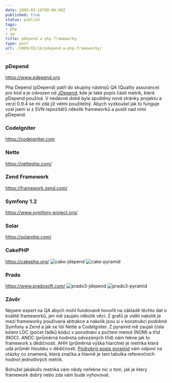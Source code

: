 ```yaml
---
date: 2009-03-16T00:00:00Z
published: true
status: publish
tags:
- php
- qa
title: pDepend a php frameworky
type: post
url: /2009/03/16/pdepend-a-php-frameworky/
---
```


<h3>pDepend</h3>
<a href="https://www.pdepend.org">https://www.pdepend.org</a>

Php Depend (pDepend) patří do skupiny nástrojů QA (Quality assurance) pro kód a je odvozen od <a href="https://clarkware.com/software/JDepend.html">JDepend</a>, kde je také popis části metrik, které pDepend používá. V nedávné době byla spuštěny nové stránky projektu a verzí 0.9.4 se mi zdá již velmi použitelný. Abych vyzkoušel jak to funguje vzal jsem si z SVN repozitářů několik frameworků a pustil nad nimi pDepend.
<h3>CodeIgniter</h3>
<a href="https://codeigniter.com">https://codeigniter.com</a>

<img src="https://blog.prskavec.net/wp-content/uploads/2009/03/ci171-jdepend.png" alt="" />

<img src="https://blog.prskavec.net/wp-content/uploads/2009/03/ci171-pyramid.png" alt="" />
<h3>Nette</h3>
<a href="https://nettephp.com/">https://nettephp.com/</a>

<img style="max-width: 800px;" src="https://blog.prskavec.net/wp-content/uploads/2009/03/nette-jdepend.png" alt="" />

<img style="max-width: 800px;" src="https://blog.prskavec.net/wp-content/uploads/2009/03/nette-pyramid.png" alt="" />
<h3>Zend Framework</h3>
<a href="https://framework.zend.com/">https://framework.zend.com/</a>

<img src="https://blog.prskavec.net/wp-content/uploads/2009/03/zend-jdepend.png" alt="" />

<img src="https://blog.prskavec.net/wp-content/uploads/2009/03/zend-pyramid.png" alt="" />
<h3>Symfony 1.2</h3>
<a href="https://www.symfony-project.org/">https://www.symfony-project.org/</a>

<img src="https://blog.prskavec.net/wp-content/uploads/2009/03/sf12-jdepend.png" alt="" />

<img src="https://blog.prskavec.net/wp-content/uploads/2009/03/sf12-pyramid.png" alt="" />
<h3>Solar</h3>
<a href="https://solarphp.com/">https://solarphp.com/</a>

<img src="https://blog.prskavec.net/wp-content/uploads/2009/03/solar-jdepend.png" alt="" />
<img src="https://blog.prskavec.net/wp-content/uploads/2009/03/solar-pyramid.png" alt="" />

<h3>CakePHP</h3> <a href="https://cakephp.org/">https://cakephp.org/</a>

<img src="https://blog.prskavec.net/wp-content/uploads/2009/03/cake-jdepend.png" alt="cake-jdepend" title="cake-jdepend"  />
<img src="https://blog.prskavec.net/wp-content/uploads/2009/03/cake-pyramid.png" alt="cake-pyramid" title="cake-pyramid"  />


<h3>Prado</h3> <a href="https://www.pradosoft.com/">https://www.pradosoft.com/</a>

<img src="https://blog.prskavec.net/wp-content/uploads/2009/03/prado3-jdepend.png" alt="prado3-jdepend" title="prado3-jdepend"  />
<img src="https://blog.prskavec.net/wp-content/uploads/2009/03/prado3-pyramid.png" alt="prado3-pyramid" title="prado3-pyramid"  />

<h3>Závěr</h3>
Nejsem expert na QA abych mohl fundovaně hovořit na základě těchto dat o kvalitě frameworků, jen mě zaujalo několik věcí. Z grafů je vidět nakolik je mezi frameworky používaná abtrakce a nakolik jsou si v konstrukci podobné Symfony a Zend a jak se liší Nette a CodeIgniter.
Z pyramid mě zaujali čísla kolem LOC (počet řádků kódu) v porodnání s počtem metod (NOM) a tříd (NOC). ANDC (průměrná hodnota odvozených tříd) nám řekne jak to framework s dědičností. AHH (průměrná výška hiarchie) je metrika která udá průměr hloubku v dědičnosti.
<a href="https://www.manuel-pichler.de/archives/31-Using-the-Overview-Pyramid.html">Podrobný popis pyramid</a> vám odpoví na otázky co znamená, která značka a hlavně je tam tabulka referenčních hodnot jednotlivých metrik.

Bohužel jakákoliv metrika vám nikdy neřekne nic o tom, jak je který framework dobrý nebo zda vám bude vyhovovat.
<div class="zemanta-pixie"><img class="zemanta-pixie-img" src="https://img.zemanta.com/pixy.gif?x-id=0edc62c8-1f17-4faa-a8c9-fa5ade65fd27" alt="" /></div>
